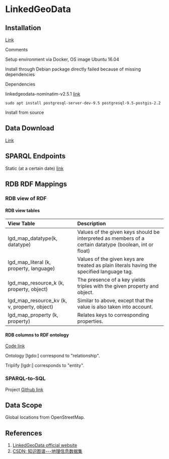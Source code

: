 # LinkedGeoData

## Installation

[Link](https://github.com/GeoKnow/LinkedGeoData)

Comments

Setup environment via Docker, OS image Ubuntu 16.04



Install through Debian package directly failed because of missing dependencies

Dependencies

linkedgeodata-nominatim-v2.5.1 [link](http://cstadler.aksw.org/repos/apt/pool/main/l/linkedgeodata-nominatim-v2.5.1/)

`sudo apt install postgresql-server-dev-9.5 postgresql-9.5-postgis-2.2`

Install from source



## Data Download

[Link](https://hobbitdata.informatik.uni-leipzig.de/LinkedGeoData/downloads.linkedgeodata.org/releases/)

## SPARQL Endpoints

Static \(at a certain date\) [link](http://linkedgeodata.org/sparql)

## RDB RDF Mappings

### RDB view of RDF

#### RDB view tables

| View Table | Description |
| :--- | :--- |
| lgd\_map\_datatype\(k, datatype\) | Values of the given keys should be interpreted as members of a certain datatype \(boolean, int or float\) |
| lgd\_map\_literal \(k, property, language\) | Values of the given keys are treated as plain literals having the specified language tag. |
| lgd\_map\_resource\_k \(k, property, object\) | The presence of a key yields triples with the given property and object. |
| lgd\_map\_resource\_kv \(k, v, property, object\) | Similar to above, except that the value is also taken into account. |
| lgd\_map\_property \(k, property\) | Relates keys to corresponding properties. |

#### RDB columns to RDF ontology

[Code link](https://github.com/GeoKnow/LinkedGeoData/blob/master/linkedgeodata-core/src/main/resources/org/aksw/linkedgeodata/sql/Mappings.sql)

Ontology \[lgdo:\] correspond to "relationship". 

Triplify \[lgdr:\] corresponds to "entity".

### SPARQL-to-SQL

Project [Github link](https://github.com/SmartDataAnalytics/Sparqlify)

## Data Scope

Global locations from OpenStreetMap.

## References

1. [LinkedGeoData official website ](http://linkedgeodata.org/)
2. [CSDN: 知识图谱---地理信息数据集](https://blog.csdn.net/github_37002236/article/details/81908446)

